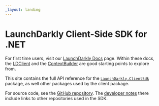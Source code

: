 ```yaml
---
_layout: landing
---
```


# LaunchDarkly Client-Side SDK for .NET

For first time users, visit our [LaunchDarkly Docs](https://docs.launchdarkly.com/sdk/client-side/dotnet) page.  Within these docs, the [LDClient](api/LaunchDarkly.Sdk.Client.LdClient.html) and the [ContextBuilder](api/LaunchDarkly.Sdk.ContextBuilder.html) are good starting points to explore from.

This site contains the full API reference for the [`LaunchDarkly.ClientSdk`](https://www.nuget.org/packages/LaunchDarkly.ClientSdk) package, as well other packages used by the client package.

For source code, see the [GitHub repository](https://github.com/launchdarkly/dotnet-core). The [developer notes](https://github.com/launchdarkly/core/blob/main/CONTRIBUTING.md) there include links to other repositories used in the SDK.
